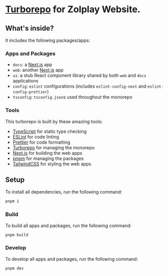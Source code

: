 # [Turborepo](https://turborepo.org) for Zolplay Website.

## What's inside?

It includes the following packages/apps:

### Apps and Packages

- `docs`: a [Next.js](https://nextjs.org) app
- `web`: another [Next.js](https://nextjs.org) app
- `ui`: a stub React component library shared by both `web` and `docs` applications
- `config`: `eslint` configurations (includes `eslint-config-next` and `eslint-config-prettier`)
- `tsconfig`: `tsconfig.json`s used throughout the monorepo

### Tools

This turborepo is built by these amazing tools:

- [TypeScript](https://www.typescriptlang.org/) for static type checking
- [ESLint](https://eslint.org/) for code linting
- [Prettier](https://prettier.io) for code formatting
- [Turborepo](https://turborepo.org) for managing the monorepo
- [Next.js](https://nextjs.org/) for building the web apps
- [pnpm](https://pnpm.io/) for managing the packages
- [TailwindCSS](https://tailwindcss.com/) for styling the web apps

## Setup

To install all dependencies, run the following command:

```bash
pnpm i
```

### Build

To build all apps and packages, run the following command:

```bash
pnpm build
```

### Develop

To develop all apps and packages, run the following command:

```bash
pnpm dev
```
